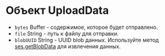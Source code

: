 # Объект UploadData

* `bytes` Buffer - содержимое, которое будет отправлено.
* `file` String - путь к файлу для отправки.
* `blobUUID` String - UUID blob данных. Используйте метод [ses.getBlobData](../session.md#sesgetblobdataidentifier-callback) для извлечения данных.